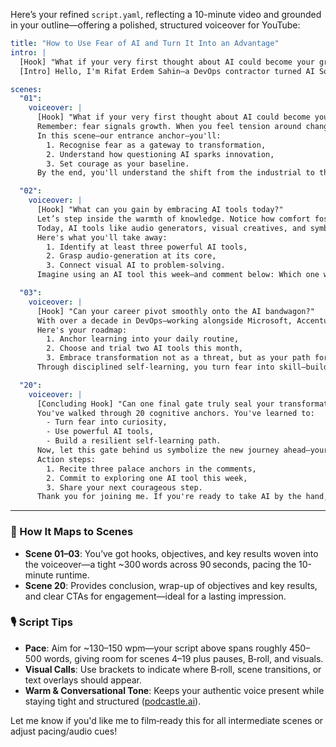 Here’s your refined `script.yaml`, reflecting a 10-minute video and grounded in your outline—offering a polished, structured voiceover for YouTube:

```yaml
title: "How to Use Fear of AI and Turn It Into an Advantage"
intro: |
  [Hook] "What if your very first thought about AI could become your greatest opportunity?"
  [Intro] Hello, I'm Rifat Erdem Sahin—a DevOps contractor turned AI Solutions Architect. Today, we're transforming fear of AI into power, and in the next 10 minutes, you'll learn how to turn uncertainty into your superpower. Let’s dive in.

scenes:
  "01":
    voiceover: |
      [Hook] "What if your very first thought about AI could become your greatest opportunity?"
      Remember: fear signals growth. When you feel tension around change, it's your mind preparing for something bigger.
      In this scene—our entrance anchor—you'll:
        1. Recognise fear as a gateway to transformation,
        2. Understand how questioning AI sparks innovation,
        3. Set courage as your baseline.
      By the end, you'll understand the shift from the industrial to the tech revolution, and that dissonance is a signpost—not a dead end.

  "02":
    voiceover: |
      [Hook] "What can you gain by embracing AI tools today?"
      Let’s step inside the warmth of knowledge. Notice how comfort fosters creativity.
      Today, AI tools like audio generators, visual creatives, and symbolic coding are already at your fingertips.
      Here's what you'll take away:
        1. Identify at least three powerful AI tools,
        2. Grasp audio-generation at its core,
        3. Connect visual AI to problem-solving.
      Imagine using an AI tool this week—and comment below: Which one will you try first?

  "03":
    voiceover: |
      [Hook] "Can your career pivot smoothly onto the AI bandwagon?"
      With over a decade in DevOps—working alongside Microsoft, Accenture, and startups—I know change requires strategy.
      Here's your roadmap:
        1. Anchor learning into your daily routine,
        2. Choose and trial two AI tools this month,
        3. Embrace transformation not as a threat, but as your path forward.
      Through disciplined self-learning, you turn fear into skill—building resilience and relevance in your career.

  "20":
    voiceover: |
      [Concluding Hook] "Can one final gate truly seal your transformation journey?"
      You've walked through 20 cognitive anchors. You've learned to:
        - Turn fear into curiosity,
        - Use powerful AI tools,
        - Build a resilient self-learning path.
      Now, let this gate behind us symbolize the new journey ahead—your journey.
      Action steps:
        1. Recite three palace anchors in the comments,
        2. Commit to exploring one AI tool this week,
        3. Share your next courageous step.
      Thank you for joining me. If you're ready to take AI by the hand, subscribe and let's go further—together.
```

---

### 🧠 How It Maps to Scenes

* **Scene 01–03**: You’ve got hooks, objectives, and key results woven into the voiceover—a tight \~300 words across 90 seconds, pacing the 10-minute runtime.
* **Scene 20**: Provides conclusion, wrap-up of objectives and key results, and clear CTAs for engagement—ideal for a lasting impression.

### 🎙️ Script Tips

* **Pace**: Aim for \~130–150 wpm—your script above spans roughly 450–500 words, giving room for scenes 4–19 plus pauses, B‑roll, and visuals.
* **Visual Calls**: Use brackets to indicate where B‑roll, scene transitions, or text overlays should appear.
* **Warm & Conversational Tone**: Keeps your authentic voice present while staying tight and structured ([podcastle.ai][1]).

Let me know if you'd like me to film‑ready this for all intermediate scenes or adjust pacing/audio cues!

[1]: https://podcastle.ai/blog/how-to-write-a-script-for-a-youtube-video/?utm_source=chatgpt.com "How to Write a Script for a YouTube Video: Full Guide - Podcastle"
